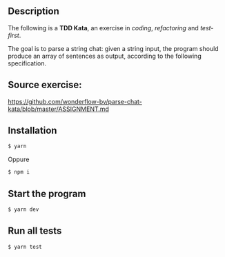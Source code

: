 ## Description

The following is a **TDD Kata**, an exercise in _coding_, _refactoring_ and _test-first_.

The goal is to parse a string chat: given a string input, the program should produce an array of sentences as output, according to the following specification.

## Source exercise:

https://github.com/wonderflow-bv/parse-chat-kata/blob/master/ASSIGNMENT.md

## Installation

```bash
$ yarn
```

Oppure

```bash
$ npm i
```

## Start the program

```bash
$ yarn dev
```

## Run all tests

```bash
$ yarn test
```
